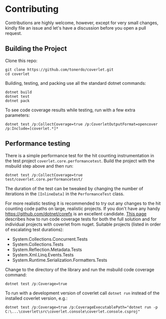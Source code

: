 # Contributing

Contributions are highly welcome, however, except for very small changes, kindly file an issue and let's have a discussion before you open a pull request.

## Building the Project

Clone this repo:

    git clone https://github.com/tonerdo/coverlet.git
    cd coverlet

Building, testing, and packing use all the standard dotnet commands:

    dotnet build
    dotnet test
    dotnet pack

To see code coverage results while testing, run with a few extra parameters:

    dotnet test /p:CollectCoverage=true /p:CoverletOutputFormat=opencover /p:Include=[coverlet.*]*

## Performance testing

There is a simple performance test for the hit counting instrumentation in the test project `coverlet.core.performancetest`.  Build the project with the msbuild step above and then run:

    dotnet test /p:CollectCoverage=true test/coverlet.core.performancetest/

The duration of the test can be tweaked by changing the number of iterations in the `[InlineData]` in the `PerformanceTest` class.

For more realistic testing it is recommended to try out any changes to the hit counting code paths on large, realistic projects.  If you don't have any handy https://github.com/dotnet/corefx is an excellent candidate.  [This page](https://github.com/dotnet/corefx/blob/master/Documentation/building/code-coverage.md) describes how to run code coverage tests for both the full solution and for individual projects with coverlet from nuget. Suitable projects (listed in order of escalating test durations):

* System.Collections.Concurrent.Tests
* System.Collections.Tests
* System.Reflection.Metadata.Tests
* System.Xml.Linq.Events.Tests
* System.Runtime.Serialization.Formatters.Tests

Change to the directory of the library and run the msbuild code coverage command:

    dotnet test /p:Coverage=true

To run with a development version of coverlet call `dotnet run` instead of the installed coverlet version, e.g.:

    dotnet test /p:Coverage=true /p:CoverageExecutablePath="dotnet run -p C:\...\coverlet\src\coverlet.console\coverlet.console.csproj"
